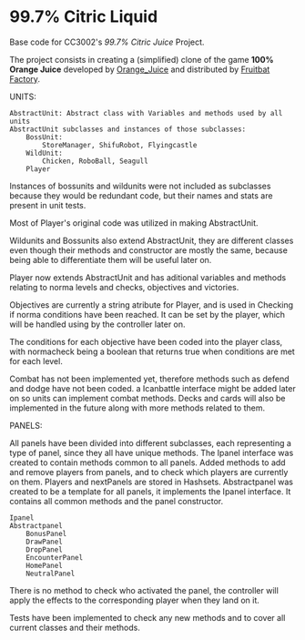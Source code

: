 <!-- 1.0.3-b1 -->
# 99.7% Citric Liquid

Base code for CC3002's *99.7% Citric Juice* Project.

The project consists in creating a (simplified) clone of the game **100% Orange Juice**
developed by [Orange_Juice](http://daidai.moo.jp) and distributed by 
[Fruitbat Factory](https://fruitbatfactory.com).

UNITS:

	AbstractUnit: Abstract class with Variables and methods used by all units
	AbstractUnit subclasses and instances of those subclasses:
		BossUnit:
			StoreManager, ShifuRobot, Flyingcastle
		WildUnit:
			Chicken, RoboBall, Seagull
		Player

Instances of bossunits and wildunits were not included as subclasses because they would be redundant code, but their names and stats are present in unit tests.

Most of Player's original code was utilized in making AbstractUnit.

Wildunits and Bossunits also extend AbstractUnit, they are different classes even though their methods and constructor are mostly the same, because being able to differentiate
them will be useful later on.

Player now extends AbstractUnit and has aditional variables and methods relating to norma levels and checks, objectives and victories.

Objectives are currently a string atribute for Player, and is used in Checking if norma conditions have been reached. It can be set by the player, which will be handled
using by the controller later on.

The conditions for each objective have been coded into the player class, with normacheck being a boolean that returns true when conditions are met for each level.

Combat has not been implemented yet, therefore methods such as defend and dodge have not been coded. a Icanbattle interface might be added later on so units can implement combat methods.
Decks and cards will also be implemented in the future along with more methods related to them.	

PANELS:

All panels have been divided into different subclasses, each representing a type of panel, since they all have unique methods.
The Ipanel interface was created to contain methods common to all panels.
Added methods to add and remove players from panels, and to check which players are currently on them. Players and nextPanels are stored in Hashsets.
Abstractpanel was created to be a template for all panels, it implements the Ipanel interface. It contains all common methods and the panel constructor.
	
	Ipanel
	Abstractpanel
		BonusPanel
		DrawPanel
		DropPanel
		EncounterPanel
		HomePanel
		NeutralPanel


There is no method to check who activated the panel, the controller will apply the effects to the corresponding player when they land on it.

Tests have been implemented to check any new methods and to cover all current classes and their methods.